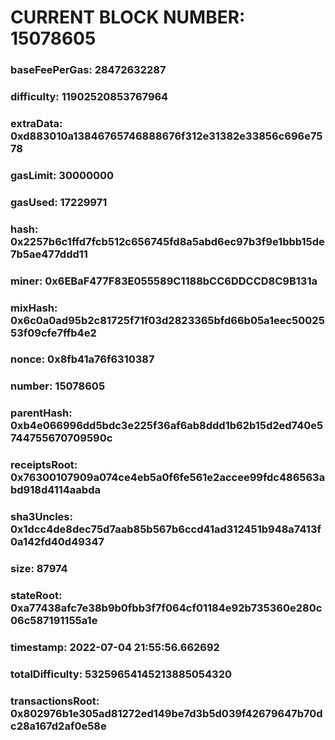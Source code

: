 # CURRENT BLOCK NUMBER: 15078605

### baseFeePerGas: 28472632287
### difficulty: 11902520853767964
### extraData: 0xd883010a13846765746888676f312e31382e33856c696e7578
### gasLimit: 30000000
### gasUsed: 17229971
### hash: 0x2257b6c1ffd7fcb512c656745fd8a5abd6ec97b3f9e1bbb15de7b5ae477ddd11
### miner: 0x6EBaF477F83E055589C1188bCC6DDCCD8C9B131a
### mixHash: 0x6c0a0ad95b2c81725f71f03d2823365bfd66b05a1eec5002553f09cfe7ffb4e2
### nonce: 0x8fb41a76f6310387
### number: 15078605
### parentHash: 0xb4e066996dd5bdc3e225f36af6ab8ddd1b62b15d2ed740e5744755670709590c
### receiptsRoot: 0x76300107909a074ce4eb5a0f6fe561e2accee99fdc486563abd918d4114aabda
### sha3Uncles: 0x1dcc4de8dec75d7aab85b567b6ccd41ad312451b948a7413f0a142fd40d49347
### size: 87974
### stateRoot: 0xa77438afc7e38b9b0fbb3f7f064cf01184e92b735360e280c06c587191155a1e
### timestamp: 2022-07-04 21:55:56.662692
### totalDifficulty: 53259654145213885054320
### transactionsRoot: 0x802976b1e305ad81272ed149be7d3b5d039f42679647b70dc28a167d2af0e58e

